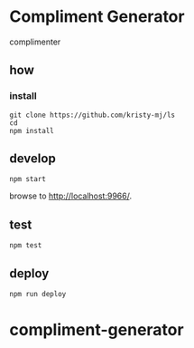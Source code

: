 
# Compliment Generator

complimenter

## how

### install

```
git clone https://github.com/kristy-mj/ls
cd 
npm install
```

## develop

```
npm start
```

browse to <http://localhost:9966/>.

## test

```
npm test
```

## deploy

```
npm run deploy
```
# compliment-generator
